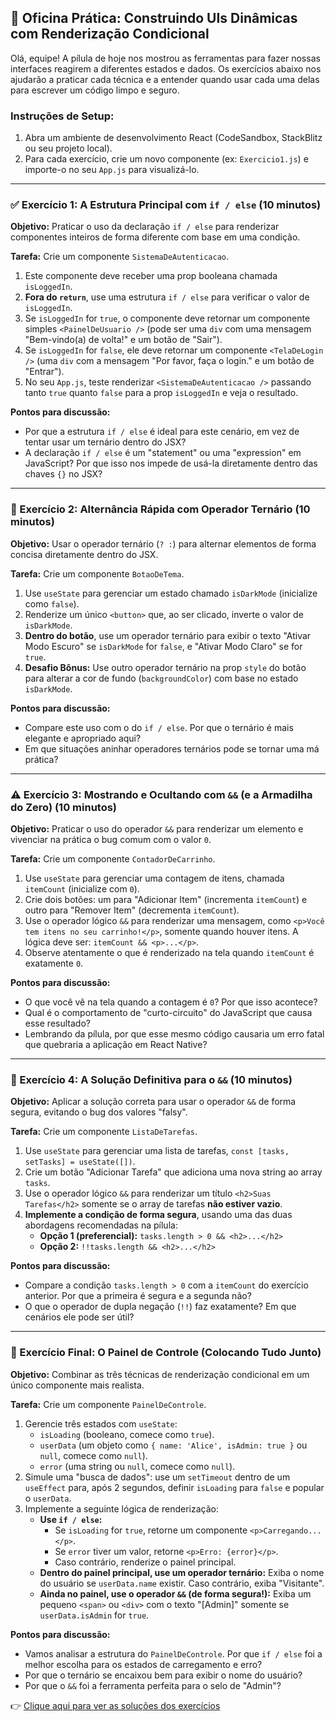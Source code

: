 ## 🚀 **Oficina Prática: Construindo UIs Dinâmicas com Renderização Condicional**

Olá, equipe! A pílula de hoje nos mostrou as ferramentas para fazer nossas interfaces reagirem a diferentes estados e dados. Os exercícios abaixo nos ajudarão a praticar cada técnica e a entender quando usar cada uma delas para escrever um código limpo e seguro.

### **Instruções de Setup:**

1.  Abra um ambiente de desenvolvimento React (CodeSandbox, StackBlitz ou seu projeto local).
2.  Para cada exercício, crie um novo componente (ex: `Exercicio1.js`) e importe-o no seu `App.js` para visualizá-lo.

---

### **✅ Exercício 1: A Estrutura Principal com `if / else` (10 minutos)**

**Objetivo:** Praticar o uso da declaração `if / else` para renderizar componentes inteiros de forma diferente com base em uma condição.

**Tarefa:** Crie um componente `SistemaDeAutenticacao`.
1.  Este componente deve receber uma prop booleana chamada `isLoggedIn`.
2.  **Fora do `return`**, use uma estrutura `if / else` para verificar o valor de `isLoggedIn`.
3.  Se `isLoggedIn` for `true`, o componente deve retornar um componente simples `<PainelDeUsuario />` (pode ser uma `div` com uma mensagem "Bem-vindo(a) de volta!" e um botão de "Sair").
4.  Se `isLoggedIn` for `false`, ele deve retornar um componente `<TelaDeLogin />` (uma `div` com a mensagem "Por favor, faça o login." e um botão de "Entrar").
5.  No seu `App.js`, teste renderizar `<SistemaDeAutenticacao />` passando tanto `true` quanto `false` para a prop `isLoggedIn` e veja o resultado.

**Pontos para discussão:**
* Por que a estrutura `if / else` é ideal para este cenário, em vez de tentar usar um ternário dentro do JSX?
* A declaração `if / else` é um "statement" ou uma "expression" em JavaScript? Por que isso nos impede de usá-la diretamente dentro das chaves `{}` no JSX?

---

### **🔁 Exercício 2: Alternância Rápida com Operador Ternário (10 minutos)**

**Objetivo:** Usar o operador ternário (`? :`) para alternar elementos de forma concisa diretamente dentro do JSX.

**Tarefa:** Crie um componente `BotaoDeTema`.
1.  Use `useState` para gerenciar um estado chamado `isDarkMode` (inicialize como `false`).
2.  Renderize um único `<button>` que, ao ser clicado, inverte o valor de `isDarkMode`.
3.  **Dentro do botão**, use um operador ternário para exibir o texto "Ativar Modo Escuro" se `isDarkMode` for `false`, e "Ativar Modo Claro" se for `true`.
4.  **Desafio Bônus:** Use outro operador ternário na prop `style` do botão para alterar a cor de fundo (`backgroundColor`) com base no estado `isDarkMode`.

**Pontos para discussão:**
* Compare este uso com o do `if / else`. Por que o ternário é mais elegante e apropriado aqui?
* Em que situações aninhar operadores ternários pode se tornar uma má prática?

---

### **⚠️ Exercício 3: Mostrando e Ocultando com `&&` (e a Armadilha do Zero) (10 minutos)**

**Objetivo:** Praticar o uso do operador `&&` para renderizar um elemento e vivenciar na prática o bug comum com o valor `0`.

**Tarefa:** Crie um componente `ContadorDeCarrinho`.
1.  Use `useState` para gerenciar uma contagem de itens, chamada `itemCount` (inicialize com `0`).
2.  Crie dois botões: um para "Adicionar Item" (incrementa `itemCount`) e outro para "Remover Item" (decrementa `itemCount`).
3.  Use o operador lógico `&&` para renderizar uma mensagem, como `<p>Você tem itens no seu carrinho!</p>`, somente quando houver itens. A lógica deve ser: `itemCount && <p>...</p>`.
4.  Observe atentamente o que é renderizado na tela quando `itemCount` é exatamente `0`.

**Pontos para discussão:**
* O que você vê na tela quando a contagem é `0`? Por que isso acontece?
* Qual é o comportamento de "curto-circuito" do JavaScript que causa esse resultado?
* Lembrando da pílula, por que esse mesmo código causaria um erro fatal que quebraria a aplicação em React Native?

---

### **🛑 Exercício 4: A Solução Definitiva para o `&&` (10 minutos)**

**Objetivo:** Aplicar a solução correta para usar o operador `&&` de forma segura, evitando o bug dos valores "falsy".

**Tarefa:** Crie um componente `ListaDeTarefas`.
1.  Use `useState` para gerenciar uma lista de tarefas, `const [tasks, setTasks] = useState([])`.
2.  Crie um botão "Adicionar Tarefa" que adiciona uma nova string ao array `tasks`.
3.  Use o operador lógico `&&` para renderizar um título `<h2>Suas Tarefas</h2>` somente se o array de tarefas **não estiver vazio**.
4.  **Implemente a condição de forma segura**, usando uma das duas abordagens recomendadas na pílula:
    * **Opção 1 (preferencial):** `tasks.length > 0 && <h2>...</h2>`
    * **Opção 2:** `!!tasks.length && <h2>...</h2>`

**Pontos para discussão:**
* Compare a condição `tasks.length > 0` com a `itemCount` do exercício anterior. Por que a primeira é segura e a segunda não?
* O que o operador de dupla negação (`!!`) faz exatamente? Em que cenários ele pode ser útil?

---

### **🧠 Exercício Final: O Painel de Controle (Colocando Tudo Junto)**

**Objetivo:** Combinar as três técnicas de renderização condicional em um único componente mais realista.

**Tarefa:** Crie um componente `PainelDeControle`.
1.  Gerencie três estados com `useState`:
    * `isLoading` (booleano, comece como `true`).
    * `userData` (um objeto como `{ name: 'Alice', isAdmin: true }` ou `null`, comece como `null`).
    * `error` (uma string ou `null`, comece como `null`).
2.  Simule uma "busca de dados": use um `setTimeout` dentro de um `useEffect` para, após 2 segundos, definir `isLoading` para `false` e popular o `userData`.
3.  Implemente a seguinte lógica de renderização:
    * **Use `if / else`:**
        * Se `isLoading` for `true`, retorne um componente `<p>Carregando...</p>`.
        * Se `error` tiver um valor, retorne `<p>Erro: {error}</p>`.
        * Caso contrário, renderize o painel principal.
    * **Dentro do painel principal, use um operador ternário:** Exiba o nome do usuário se `userData.name` existir. Caso contrário, exiba "Visitante".
    * **Ainda no painel, use o operador `&&` (de forma segura!):** Exiba um pequeno `<span>` ou `<div>` com o texto "[Admin]" somente se `userData.isAdmin` for `true`.

**Pontos para discussão:**
* Vamos analisar a estrutura do `PainelDeControle`. Por que `if / else` foi a melhor escolha para os estados de carregamento e erro?
* Por que o ternário se encaixou bem para exibir o nome do usuário?
* Por que o `&&` foi a ferramenta perfeita para o selo de "Admin"?

👉 [Clique aqui para ver as soluções dos exercícios](https://github.com/ewerton5/reactJS-knowledge-nuggets/blob/main/solutions/003-conditional-rendering.md)

